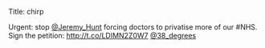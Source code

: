 Title: chirp

Urgent: stop <a href="http://twitter.com/Jeremy_Hunt">@Jeremy_Hunt</a> forcing doctors to privatise more of our #NHS. Sign the petition: <a href="http://t.co/LDIMN2Z0W7">http://t.co/LDIMN2Z0W7</a> <a href="http://twitter.com/38_degrees">@38_degrees</a>

